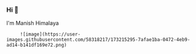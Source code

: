 ### Hi  👋
I'm Manish Himalaya
                                    
         ![image](https://user-images.githubusercontent.com/58318217/173215295-7afae1ba-0472-4eb9-ad14-b141df169e72.png)



